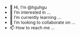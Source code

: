 - 👋 Hi, I’m @hguhgu
- 👀 I’m interested in ...
- 🌱 I’m currently learning ...
- 💞️ I’m looking to collaborate on ...
- 📫 How to reach me ...

<!---
hguhgu/hguhgu is a ✨ special ✨ repository because its `README.md` (this file) appears on your GitHub profile.
You can click the Preview link to take a look at your changes.
--->
